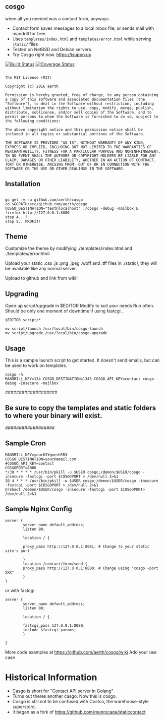 ## cosgo
when all you needed was a contact form, anyways.


* Contact form saves messages to a local mbox file, or sends mail with mandrill for free.
* Uses `templates/index.html` and `templates/error.html` while serving `static/` files
* Tested on NetBSD and Debian servers.
* Try Cosgo right now. https://isupon.us

[![Build Status](https://travis-ci.org/aerth/cosgo.svg?branch=master)](https://travis-ci.org/aerth/cosgo) [![Coverage Status](https://coveralls.io/repos/github/aerth/cosgo/badge.svg?branch=master)](https://coveralls.io/github/aerth/cosgo?branch=master)


```

The MIT License (MIT)

Copyright (c) 2016 aerth

Permission is hereby granted, free of charge, to any person obtaining a copy of this software and associated documentation files (the "Software"), to deal in the Software without restriction, including without limitation the rights to use, copy, modify, merge, publish, distribute, sublicense, and/or sell copies of the Software, and to permit persons to whom the Software is furnished to do so, subject to the following conditions:

The above copyright notice and this permission notice shall be included in all copies or substantial portions of the Software.

THE SOFTWARE IS PROVIDED "AS IS", WITHOUT WARRANTY OF ANY KIND, EXPRESS OR IMPLIED, INCLUDING BUT NOT LIMITED TO THE WARRANTIES OF MERCHANTABILITY, FITNESS FOR A PARTICULAR PURPOSE AND NONINFRINGEMENT. IN NO EVENT SHALL THE AUTHORS OR COPYRIGHT HOLDERS BE LIABLE FOR ANY CLAIM, DAMAGES OR OTHER LIABILITY, WHETHER IN AN ACTION OF CONTRACT, TORT OR OTHERWISE, ARISING FROM, OUT OF OR IN CONNECTION WITH THE SOFTWARE OR THE USE OR OTHER DEALINGS IN THE SOFTWARE.

```

## Installation

```

go get -v -u github.com/aerth/cosgo
cd $GOPATH/src/github.com/aerth/cosgo
COSGO_DESTINATION="test@localhost" ./cosgo -debug -mailbox &
firefox http://127.0.0.1:8080
step 4.. ?
step 5.. PROFIT!

```

## Theme

Customize the theme by modifying ./templates/index.html and ./templates/error.html

Upload your static .css .js .png .jpeg .woff and .tff files in ./static/, they will be available like any normal server.

Upload to github and link from wiki!


## Upgrading

Open up script/upgrade in $EDITOR
Modify to suit your needs
Run often. Should be only one moment of downtime if using fastcgi..
```
$EDITOR script/*

mv script/launch /usr/local/bin/cosgo-launch
mv script/upgrade /usr/local/bin/cosgo-upgrade
```

## Usage

This is a sample launch script to get started. It doesn't send emails, but can be used to work on templates.

```shell
cosgo -h
MANDRILL_KEY=134 COSGO_DESTINATION=1345 COSGO_API_KEY=contact cosgo -debug -insecure -mailbox
```

###################
## Be sure to copy the templates and static folders to where your binary will exist.
##################
## Sample Cron


```
MANDRILL_KEY=yourK3YgoesH3R3
COSGO_DESTINATION=your@email.com
#COSGO_API_KEY=contact
COSGOPORT=8080
*/30 * * * * /usr/bin/pkill -u $USER cosgo;/demon/$USER/cosgo -insecure -fastcgi -port $COSGOPORT > /dev/null 2>&1
20 4 * * * /usr/bin/pkill -u $USER cosgo;/demon/$USER/cosgo -insecure -fastcgi -port $COSGOPORT > /dev/null 2>&1
@reboot /demon/$USER/cosgo -insecure -fastcgi -port $COSGOPORT> /dev/null 2>&1

```

## Sample Nginx Config

```nginx
server {
        server_name default_address;
        listen 80;

        location / {

        proxy_pass http://127.0.0.1:8081; # Change to your static site's port

        }
        location /contact/form/send {
        proxy_pass http://127.0.0.1:8080; # Change using "cosgo -port XXX"
        }
}

```

or with fastcgi:

```nginx
server {
        server_name default_address;
        listen 80;

        location / {

        fastcgi_pass 127.0.0.1:8080;
        include $fastcgi_params;
        }

}

```
More code examples at https://github.com/aerth/cosgo/wiki
Add your use case

# Historical Information

* Casgo is short for "Contact API server in Golang"
* Turns out theres another casgo. Now this is cosgo.
* Cosgo is still not to be confused with Costco, the warehouse-style superstore.
* It began as a fork of https://github.com/munrocape/staticcontact
